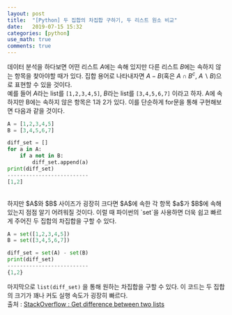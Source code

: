 ```yaml
---
layout: post
title:  "[Python] 두 집합의 차집합 구하기, 두 리스트 원소 비교"
date:   2019-07-15 15:32
categories: [python]
use_math: true
comments: true
---
```

데이터 분석을 하다보면 어떤 리스트 $A$에는 속해 있지만 다른 리스트 $B$에는 속하지 않는 항목을 찾아야할 때가 있다. 집합 용어로 나타내자면 $A-B$(혹은 $A\cap B^c$, $A \backslash B$)으로 표현할 수 있을 것이다.<br/>
예를 들어 $A$라는 list를 `[1,2,3,4,5]`, $B$라는 list를 `[3,4,5,6,7]` 이라고 하자. A에 속하지만 B에는 속하지 않은 항목은 1과 2가 있다. 이를 단순하게 for문을 통해 구현해보면 다음과 같을 것이다.<br/>
~~~python
A = [1,2,3,4,5]
B = [3,4,5,6,7]

diff_set = []
for a in A:
    if a not in B:
        diff_set.append(a)
print(diff_set)
--------------------------
[1,2]
~~~


<br/>
하지만 $A$와 $B$ 사이즈가 굉장히 크다면 $A$에 속한 각 항목 $a$가 $B$에 속해있는지 점점 알기 어려워질 것이다. 이럴 때 파이썬의 `set`을 사용하면 더욱 쉽고 빠르게 주어진 두 집합의 차집합을 구할 수 있다.<br/>

~~~python
A = set([1,2,3,4,5])
B = set([3,4,5,6,7])

diff_set = set(A) - set(B)
print(diff_set)
--------------------------
{1,2}
~~~

마지막으로 `list(diff_set)` 을 통해 원하는 차집합을 구할 수 있다. 이 코드는 두 집합의 크기가 꽤나 커도 실행 속도가 굉장히 빠르다.<br/>
출처 : [StackOverflow : Get difference between two lists](https://stackoverflow.com/questions/3462143/get-difference-between-two-lists)

